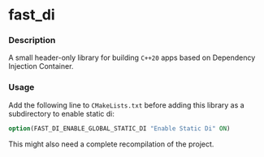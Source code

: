 # fast_di

### Description
A small header-only library for building `C++20` apps based on Dependency Injection Container.

### Usage
Add the following line to `CMakeLists.txt` before adding this library as a subdirectory to enable static di:
```cmake
option(FAST_DI_ENABLE_GLOBAL_STATIC_DI "Enable Static Di" ON)
```
This might also need a complete recompilation of the project.